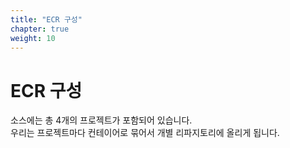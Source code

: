```yaml
---
title: "ECR 구성"
chapter: true
weight: 10
---
```


# ECR 구성

소스에는 총 4개의 프로젝트가 포함되어 있습니다.<br>
우리는 프로젝트마다 컨테이어로 묶어서 개별 리파지토리에 올리게 됩니다.

